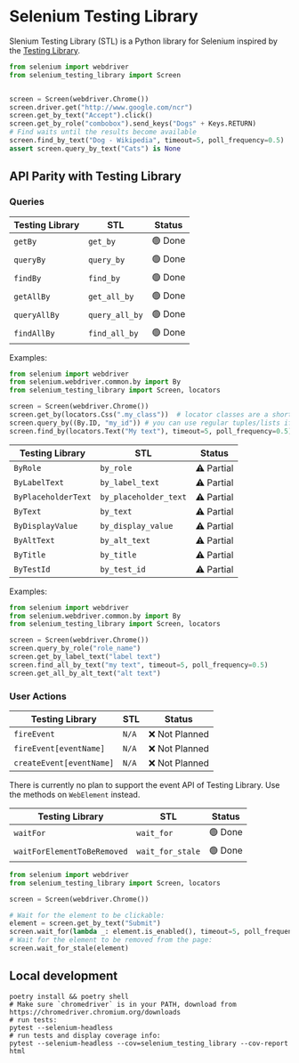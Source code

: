 # Selenium Testing Library

Slenium Testing Library (STL) is a Python library for Selenium inspired by the [Testing Library](https://testing-library.com/).

```python
from selenium import webdriver
from selenium_testing_library import Screen


screen = Screen(webdriver.Chrome())
screen.driver.get("http://www.google.com/ncr")
screen.get_by_text("Accept").click()
screen.get_by_role("combobox").send_keys("Dogs" + Keys.RETURN)
# Find waits until the results become available
screen.find_by_text("Dog - Wikipedia", timeout=5, poll_frequency=0.5)
assert screen.query_by_text("Cats") is None
```

## API Parity with Testing Library

### Queries

| Testing Library          | STL                     | Status      |
| ------------------------ | ----------------------- | ----------- |
| `getBy`                  | `get_by`                | 🟢 Done     |
| `queryBy`                | `query_by`              | 🟢 Done     |
| `findBy`                 | `find_by`               | 🟢 Done     |
| `getAllBy`               | `get_all_by`            | 🟢 Done     |
| `queryAllBy`             | `query_all_by`          | 🟢 Done     |
| `findAllBy`              | `find_all_by`           | 🟢 Done     |

Examples:

```python
from selenium import webdriver
from selenium.webdriver.common.by import By
from selenium_testing_library import Screen, locators

screen = Screen(webdriver.Chrome())
screen.get_by(locators.Css(".my_class"))  # locator classes are a shorthand for (By.CSS_SELECTOR, ".my_class"). All Selenium By.* options are supported
screen.query_by((By.ID, "my_id")) # you can use regular tuples/lists if you want to
screen.find_by(locators.Text("My text"), timeout=5, poll_frequency=0.5) # locators for searching through text also work
```

| Testing Library          | STL                     | Status      |
| ------------------------ | ----------------------- | ----------- |
| `ByRole`                 | `by_role`               | ⚠️ Partial  |
| `ByLabelText`            | `by_label_text`         | ⚠️ Partial  |
| `ByPlaceholderText`      | `by_placeholder_text`   | ⚠️ Partial  |
| `ByText`                 | `by_text`               | ⚠️ Partial  |
| `ByDisplayValue`         | `by_display_value`      | ⚠️ Partial |
| `ByAltText`              | `by_alt_text`           | ⚠️ Partial  |
| `ByTitle`                | `by_title`              | ⚠️ Partial |
| `ByTestId`               | `by_test_id`            | ⚠️ Partial |

Examples:

```python
from selenium import webdriver
from selenium.webdriver.common.by import By
from selenium_testing_library import Screen, locators

screen = Screen(webdriver.Chrome())
screen.query_by_role("role_name")
screen.get_by_label_text("label text")
screen.find_all_by_text("my text", timeout=5, poll_frequency=0.5)
screen.get_all_by_alt_text("alt text")
```

### User Actions

| Testing Library          | STL                     | Status          |
| ------------------------ | ----------------------- | --------------- |
| `fireEvent`              | `N/A`                   | ❌ Not Planned  |
| `fireEvent[eventName]`   | `N/A`                   | ❌ Not Planned  |
| `createEvent[eventName]` | `N/A`                   | ❌ Not Planned  |

There is currently no plan to support the event API of Testing Library. Use the methods on `WebElement` instead.

| Testing Library             | STL                     | Status        |
| --------------------------- | ----------------------- | ------------- |
| `waitFor`                   | `wait_for`              | 🟢 Done       |
| `waitForElementToBeRemoved` | `wait_for_stale`        | 🟢 Done       |

```python
from selenium import webdriver
from selenium_testing_library import Screen, locators

screen = Screen(webdriver.Chrome())

# Wait for the element to be clickable:
element = screen.get_by_text("Submit")
screen.wait_for(lambda _: element.is_enabled(), timeout=5, poll_frequency=0.5)
# Wait for the element to be removed from the page:
screen.wait_for_stale(element)
```

## Local development

```shell
poetry install && poetry shell
# Make sure `chromedriver` is in your PATH, download from https://chromedriver.chromium.org/downloads
# run tests:
pytest --selenium-headless
# run tests and display coverage info:
pytest --selenium-headless --cov=selenium_testing_library --cov-report html
```
